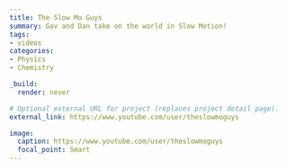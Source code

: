 ```yaml
---
title: The Slow Mo Guys
summary: Gav and Dan take on the world in Slow Motion!
tags:
- videos
categories: 
- Physics
- Chemistry

_build:
  render: never

# Optional external URL for project (replaces project detail page).
external_link: https://www.youtube.com/user/theslowmoguys

image:
  caption: https://www.youtube.com/user/theslowmoguys
  focal_point: Smart
---
```

